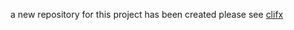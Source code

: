 a new repository for this project has been created please see [clifx](https://github.com/AndrewFila/clifx)
